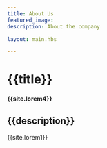 ```yaml
---
title: About Us
featured_image:
description: About the company

layout: main.hbs

---
```


# {{title}}

**{{site.lorem4}}**

## {{description}}

{{site.lorem1}}
